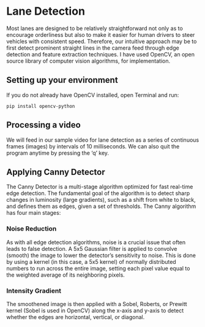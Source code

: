 # Lane Detection
Most lanes are designed to be relatively straightforward not only as to encourage orderliness but also to make it easier for human drivers to steer vehicles with consistent speed. Therefore, our intuitive approach may be to first detect prominent straight lines in the camera feed through edge detection and feature extraction techniques. I have used OpenCV, an open source library of computer vision algorithms, for implementation. 
##  Setting up your environment
If you do not already have OpenCV installed, open Terminal and run:
```
pip install opencv-python
```


## Processing a video
We will feed in our sample video for lane detection as a series of continuous frames (images) by intervals of 10 milliseconds. We can also quit the program anytime by pressing the ‘q’ key.

## Applying Canny Detector
The Canny Detector is a multi-stage algorithm optimized for fast real-time edge detection. The fundamental goal of the algorithm is to detect sharp changes in luminosity (large gradients), such as a shift from white to black, and defines them as edges, given a set of thresholds. The Canny algorithm has four main stages:

### Noise Reduction
As with all edge detection algorithms, noise is a crucial issue that often leads to false detection. A 5x5 Gaussian filter is applied to convolve (smooth) the image to lower the detector’s sensitivity to noise. This is done by using a kernel (in this case, a 5x5 kernel) of normally distributed numbers to run across the entire image, setting each pixel value equal to the weighted average of its neighboring pixels.
### Intensity Gradient
The smoothened image is then applied with a Sobel, Roberts, or Prewitt kernel (Sobel is used in OpenCV) along the x-axis and y-axis to detect whether the edges are horizontal, vertical, or diagonal.
